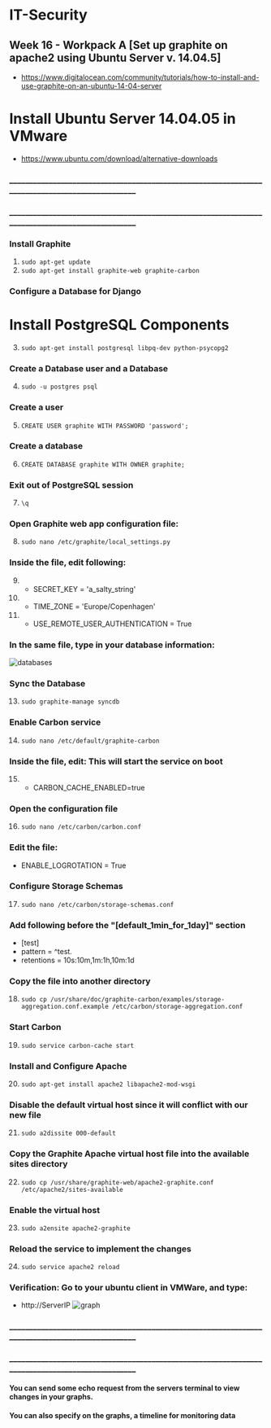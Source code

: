 # IT-Security

## Week 16 - Workpack A [Set up graphite on apache2 using Ubuntu Server v. 14.04.5]
* https://www.digitalocean.com/community/tutorials/how-to-install-and-use-graphite-on-an-ubuntu-14-04-server

# Install Ubuntu Server 14.04.05 in VMware
* https://www.ubuntu.com/download/alternative-downloads

### ________________________________________________________________________________________________
### ________________________________________________________________________________________________

### Install Graphite
1) `sudo apt-get update`
2) `sudo apt-get install graphite-web graphite-carbon`

### Configure a Database for Django
# Install PostgreSQL Components
3) `sudo apt-get install postgresql libpq-dev python-psycopg2`

### Create a Database user and a Database

4) `sudo -u postgres psql`

### Create a user
5) `CREATE USER graphite WITH PASSWORD 'password';`
### Create a database
6) `CREATE DATABASE graphite WITH OWNER graphite;`
### Exit out of PostgreSQL session
7) `\q`

### Open Graphite web app configuration file:
8) `sudo nano /etc/graphite/local_settings.py`

### Inside the file, edit following:
9) * SECRET_KEY = 'a_salty_string'
10) * TIME_ZONE = 'Europe/Copenhagen'
11) * USE_REMOTE_USER_AUTHENTICATION = True

### In the same file, type in your database information:
![databases](https://cloud.githubusercontent.com/assets/23449056/25485387/0db0b204-2b5e-11e7-87a3-ac050c493ed3.PNG)
### Sync the Database
13) `sudo graphite-manage syncdb`

### Enable Carbon service
14) `sudo nano /etc/default/graphite-carbon`

### Inside the file, edit: This will start the service on boot
15) * CARBON_CACHE_ENABLED=true

### Open the configuration file
16) `sudo nano /etc/carbon/carbon.conf`

### Edit the file:
* ENABLE_LOGROTATION = True

### Configure Storage Schemas
17) `sudo nano /etc/carbon/storage-schemas.conf`

### Add following before the "[default_1min_for_1day]" section
  * [test]
*   pattern = ^test\.
* retentions = 10s:10m,1m:1h,10m:1d

### Copy the file into another directory
18) `sudo cp /usr/share/doc/graphite-carbon/examples/storage-aggregation.conf.example /etc/carbon/storage-aggregation.conf`

### Start Carbon
19) `sudo service carbon-cache start`

### Install and Configure Apache
20) `sudo apt-get install apache2 libapache2-mod-wsgi`
### Disable the default virtual host since it will conflict with our new file
21) `sudo a2dissite 000-default`
### Copy the Graphite Apache virtual host file into the available sites directory
22) `sudo cp /usr/share/graphite-web/apache2-graphite.conf /etc/apache2/sites-available`
### Enable the virtual host
23) `sudo a2ensite apache2-graphite`
### Reload the service to implement the changes
24) `sudo service apache2 reload`


### Verification: Go to your ubuntu client in VMWare, and type:
* http://ServerIP
![graph](https://cloud.githubusercontent.com/assets/23449056/25485381/08cc03ce-2b5e-11e7-887f-a3ace23e0009.PNG)

### ________________________________________________________________________________________________
### ________________________________________________________________________________________________

#### You can send some echo request from the servers terminal to view changes in your graphs.
#### You can also specify on the graphs, a timeline for monitoring data

